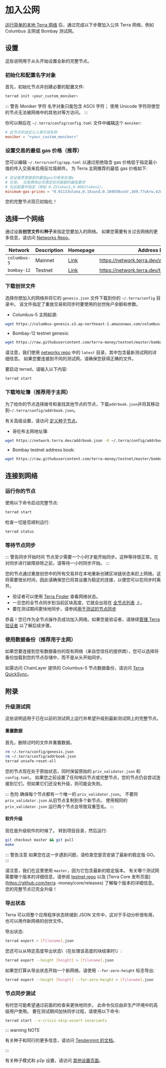 # 加入公网

[运行简单的本地 Terra 网络](Set-up-private-network.md) 后，通过完成以下步骤加入公共 Terra 网络，例如 Columbus 主网或 Bombay 测试网。

## 设置

这些说明用于从头开始设置全新的完整节点。

### 初始化和配置名字对象

首先，初始化节点并创建必要的配置文件: 

```bash
terrad init <your_custom_moniker>
```

::: 警告 Moniker 字符
名字对象只能包含 ASCII 字符； 使用 Unicode 字符将使您的节点无法被网络中的其他对等方访问。
:::

你可以稍后在 `~/.terra/config/config.toml` 文件中编辑这个 `moniker`:

``` toml
# 此节点的自定义人类可读名称
moniker = "<your_custom_moniker>"
```

### 设置交易的最低 gas 价格（推荐）

您可以编辑 `~/.terra/config/app.toml` 以通过拒绝隐含 gas 价格低于指定最小值的传入交易来启用反垃圾邮件。 为 Terra 主网推荐的最低 gas 价格如下:

``` toml
# 验证者愿意接受的最低gas价格来处理a
# 交易。 交易费用必须满足任何面额的最低要求
# 在此配置中指定（例如 0.25token1,0.0001token2）。
minimum-gas-prices = "0.01133uluna,0.15uusd,0.104938usdr,169.77ukrw,428.571umnt,0.125ueur,0.98ucny,16.37ujpy,0.11ugbp,10.88uinr,0.19ucad,0.14uchf,0.19uaud,0.2usgd,4.62uthb,1.25usek,1.25unok,0.9udkk,2180.0uidr,7.6uphp,1.17uhkd"
```

您的完整节点现已初始化！

## 选择一个网络

通过设置**创世文件**和**种子**来指定您要加入的网络。 如果您需要有关过去网络的更多信息，请访问 [Networks Repo](https://github.com/terra-money/testnet)。

| Network      | Description | Homepage                                                             | Address Book                                    |
| ------------ | ----------- | -------------------------------------------------------------------- | ----------------------------------------------- |
| `columbus-5` | Mainnet     | [Link](https://github.com/terra-money/mainnet/tree/master/columbus-5)| https://network.terra.dev/addrbook.json         |
| `bombay-12`  | Testnet     | [Link](https://github.com/terra-money/testnet/tree/master/bombay-12) | https://network.terra.dev/testnet/addrbook.json |

### 下载创世文件

选择你想加入的网络并将它的 `genesis.json` 文件下载到你的 `~/.terra/config` 目录中。 该文件指定了重放交易和同步时要使用的创世账户余额和参数。

- Columbus-5 主网起源: 

```bash
wget https://columbus-genesis.s3.ap-northeast-1.amazonaws.com/columbus-5-genesis.json -O ~/.terra/config/genesis.json
```
- Bombay-12 testnet genesis:

```bash
wget https://raw.githubusercontent.com/terra-money/testnet/master/bombay-12/genesis.json -I ~/.terra/config/genesis.json
```

请注意，我们使用 [networks repo](https://github.com/terra-money/testnet) 中的 `latest` 目录，其中包含最新测试网的详细信息。 如果您要连接到不同的测试网，请确保您获得正确的文件。

要启动 terrad，请输入以下内容: 
```bash
terrad start
```

### 下载地址簿（推荐用于主网）

为了给你的节点选择拨号和查找其他节点的节点，下载`addrbook.json`并将其移动到`~/.terra/config/addrbook.json`。

有关高级设置，请访问 [定义种子节点](#define-seed-nodes)。

- 哥伦布主网地址簿: 
```bash
wget https://network.terra.dev/addrbook.json -O ~/.terra/config/addrbook.json
```

- Bombay testnet address book:

```bash
wget https://raw.githubusercontent.com/terra-money/testnet/master/bombay-12/addrbook.json -O ~/.terra/config/addrbook.json
```

## 连接到网络

### 运行你的节点

使用以下命令启动完整节点: 
```bash
terrad start
```

检查一切是否顺利运行: 
```bash
terrad status
```

### 等待节点同步

::: 警告同步开始时间
节点至少需要一个小时才能开始同步。这种等待很正常。在对同步进行故障排除之前，请等待一小时同步开始。
:::

您的节点通过重放创世中的所有交易并在本地重新创建区块链状态来赶上网络。这将需要很长时间，因此请确保您已将其设置为稳定的连接，以便您可以在同步时离开。

- 验证者可以使用 [Terra Finder](https://finder.terra.money) 查看网络状态。
- 一旦您的全节点同步到当前区块高度，它就会出现在 [全节点列表](https://terra.stake.id/) 上。
- 要在测试期间更快地同步，请参阅[用于测试的节点同步](#node-sync-for-testing)

恭喜！您已作为全节点操作员成功加入网络。如果您是验证者，请继续[管理 Terra 验证者](/zh/How-to/Manage-a-Terra-validator/Overview.html) 以了解后续步骤。

### 使用数据备份（推荐用于主网）

如果您要连接到您有数据备份的现有网络（来自您信任的提供商），您可以选择将备份加载到您的节点存储中，而不是从头开始同步。

如需访问 ChainLayer 提供的 Columbus-5 节点数据备份，请访问 [Terra QuickSync](https://terra.quicksync.io/)。

## 附录

### 升级测试网

这些说明适用于已在以前的测试网上运行并希望升级到最新测试网上的完整节点。

#### 重置数据

首先，删除过时的文件并重置数据。

```bash
rm ~/.terra/config/genesis.json
rm ~/.terra/config/addrbook.json
terrad unsafe-reset-all
```

您的节点现在处于原始状态，同时保留原始的 `priv_validator.json` 和 `config.toml`。 如果您之前设置了任何哨兵节点或完整节点，您的节点仍会尝试连接到它们，但如果它们还没有升级，则可能会失败。

::: 危险
确保每个节点都有一个唯一的 `priv_validator.json`。 不要将`priv_validator.json` 从旧节点复制到多个新节点。 使用相同的 `priv_validator.json` 运行两个节点会导致双重签名。
:::

#### 软件升级

现在是升级软件的时候了。 转到项目目录，然后运行: 
```bash
git checkout master && git pull
make
```

::: 警告注意
如果您在这一步遇到问题，请检查您是否安装了最新的稳定版 GO。
:::

请注意，我们在这里使用 `master`，因为它包含最新的稳定版本。 有关哪个测试网需要哪个版本的详细信息，请参阅 [testnet repo](https://github.com/terra-money/testnet) 以及 [Terra Core 发布页面](https://github.com/terra -money/core/releases) 了解每个版本的详细信息。 您的完整节点已完全升级！

### 导出状态

Terra 可以将整个应用程序状态转储到 JSON 文件中，这对于手动分析很有用，也可以用作新网络的创世文件。

导出状态: 

```bash
terrad export > [filename].json
```

您还可以从特定高度导出状态\（在处理该高度的块结束时\）:

```bash
terrad export --height [height] > [filename].json
```

如果您打算从导出状态开始一个新网络，请使用 `--for-zero-height` 标志导出: 

```bash
terrad export --height [height] --for-zero-height > [filename].json
```

### 节点同步测试

有时您可能希望通过前面的检查来更快地同步。 此命令仅应由非生产环境中的高级用户使用。 要在测试期间加快同步过程，请使用以下命令: 

```bash
terrad start --x-crisis-skip-assert-invariants
```

::: warning NOTE

有关种子和同行的更多信息，请访问 [Tendermint 的文档](https://github.com/tendermint/tendermint/blob/master/docs/tendermint-core/using-tendermint.md#peers)。

:::

有关种子模式和 p2p 设置，请访问 [其他设置页面](/zh/How-to/Run-a-full-Terra-node/Configure-general-settings.html#additional-settings)。
